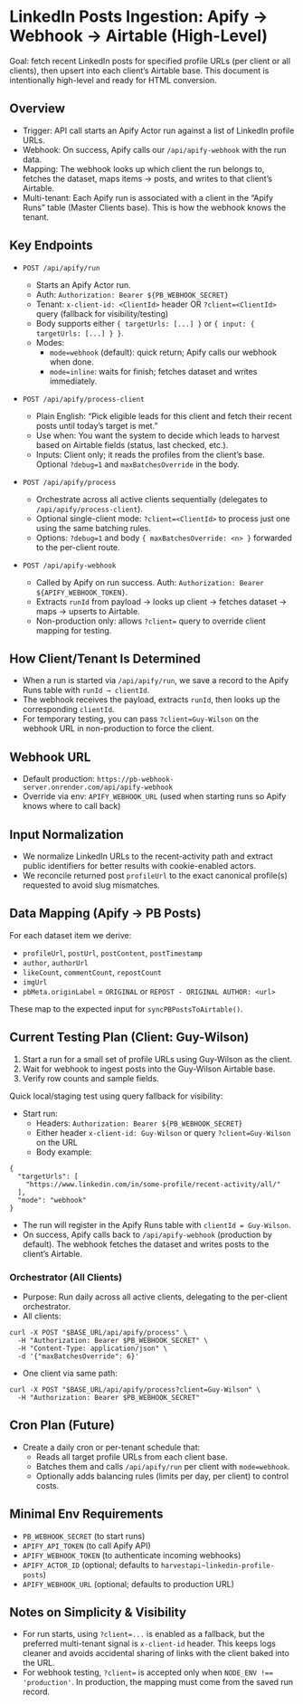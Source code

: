 # LinkedIn Posts Ingestion: Apify → Webhook → Airtable (High-Level)

Goal: fetch recent LinkedIn posts for specified profile URLs (per client or all clients), then upsert into each client’s Airtable base. This document is intentionally high-level and ready for HTML conversion.

## Overview
- Trigger: API call starts an Apify Actor run against a list of LinkedIn profile URLs.
- Webhook: On success, Apify calls our `/api/apify-webhook` with the run data.
- Mapping: The webhook looks up which client the run belongs to, fetches the dataset, maps items → posts, and writes to that client’s Airtable.
- Multi-tenant: Each Apify run is associated with a client in the “Apify Runs” table (Master Clients base). This is how the webhook knows the tenant.

## Key Endpoints
- `POST /api/apify/run`
  - Starts an Apify Actor run.
  - Auth: `Authorization: Bearer ${PB_WEBHOOK_SECRET}`
  - Tenant: `x-client-id: <ClientId>` header OR `?client=<ClientId>` query (fallback for visibility/testing)
  - Body supports either `{ targetUrls: [...] }` or `{ input: { targetUrls: [...] } }`.
  - Modes:
    - `mode=webhook` (default): quick return; Apify calls our webhook when done.
    - `mode=inline`: waits for finish; fetches dataset and writes immediately.

- `POST /api/apify/process-client`
  - Plain English: “Pick eligible leads for this client and fetch their recent posts until today’s target is met.”
  - Use when: You want the system to decide which leads to harvest based on Airtable fields (status, last checked, etc.).
  - Inputs: Client only; it reads the profiles from the client’s base. Optional `?debug=1` and `maxBatchesOverride` in the body.

- `POST /api/apify/process`
  - Orchestrate across all active clients sequentially (delegates to `/api/apify/process-client`).
  - Optional single-client mode: `?client=<ClientId>` to process just one using the same batching rules.
  - Options: `?debug=1` and body `{ maxBatchesOverride: <n> }` forwarded to the per-client route.

- `POST /api/apify-webhook`
  - Called by Apify on run success. Auth: `Authorization: Bearer ${APIFY_WEBHOOK_TOKEN}`.
  - Extracts `runId` from payload → looks up client → fetches dataset → maps → upserts to Airtable.
  - Non-production only: allows `?client=` query to override client mapping for testing.

## How Client/Tenant Is Determined
- When a run is started via `/api/apify/run`, we save a record to the Apify Runs table with `runId → clientId`.
- The webhook receives the payload, extracts `runId`, then looks up the corresponding `clientId`.
- For temporary testing, you can pass `?client=Guy-Wilson` on the webhook URL in non-production to force the client.

## Webhook URL
- Default production: `https://pb-webhook-server.onrender.com/api/apify-webhook`
- Override via env: `APIFY_WEBHOOK_URL` (used when starting runs so Apify knows where to call back)

## Input Normalization
- We normalize LinkedIn URLs to the recent-activity path and extract public identifiers for better results with cookie-enabled actors.
- We reconcile returned post `profileUrl` to the exact canonical profile(s) requested to avoid slug mismatches.

## Data Mapping (Apify → PB Posts)
For each dataset item we derive:
- `profileUrl`, `postUrl`, `postContent`, `postTimestamp`
- `author`, `authorUrl`
- `likeCount`, `commentCount`, `repostCount`
- `imgUrl`
- `pbMeta.originLabel` = `ORIGINAL` or `REPOST - ORIGINAL AUTHOR: <url>`

These map to the expected input for `syncPBPostsToAirtable()`.

## Current Testing Plan (Client: Guy-Wilson)
1) Start a run for a small set of profile URLs using Guy-Wilson as the client.
2) Wait for webhook to ingest posts into the Guy-Wilson Airtable base.
3) Verify row counts and sample fields.

Quick local/staging test using query fallback for visibility:
- Start run:
  - Headers: `Authorization: Bearer ${PB_WEBHOOK_SECRET}`
  - Either header `x-client-id: Guy-Wilson` or query `?client=Guy-Wilson` on the URL
  - Body example:
```
{
  "targetUrls": [
    "https://www.linkedin.com/in/some-profile/recent-activity/all/"
  ],
  "mode": "webhook"
}
```

- The run will register in the Apify Runs table with `clientId = Guy-Wilson`.
- On success, Apify calls back to `/api/apify-webhook` (production by default). The webhook fetches the dataset and writes posts to the client’s Airtable.

### Orchestrator (All Clients)
- Purpose: Run daily across all active clients, delegating to the per-client orchestrator.
- All clients:
```
curl -X POST "$BASE_URL/api/apify/process" \
  -H "Authorization: Bearer $PB_WEBHOOK_SECRET" \
  -H "Content-Type: application/json" \
  -d '{"maxBatchesOverride": 6}'
```
- One client via same path:
```
curl -X POST "$BASE_URL/api/apify/process?client=Guy-Wilson" \
  -H "Authorization: Bearer $PB_WEBHOOK_SECRET"
```

## Cron Plan (Future)
- Create a daily cron or per-tenant schedule that:
  - Reads all target profile URLs from each client base.
  - Batches them and calls `/api/apify/run` per client with `mode=webhook`.
  - Optionally adds balancing rules (limits per day, per client) to control costs.

## Minimal Env Requirements
- `PB_WEBHOOK_SECRET` (to start runs)
- `APIFY_API_TOKEN` (to call Apify API)
- `APIFY_WEBHOOK_TOKEN` (to authenticate incoming webhooks)
- `APIFY_ACTOR_ID` (optional; defaults to `harvestapi~linkedin-profile-posts`)
- `APIFY_WEBHOOK_URL` (optional; defaults to production URL)

## Notes on Simplicity & Visibility
- For run starts, using `?client=...` is enabled as a fallback, but the preferred multi-tenant signal is `x-client-id` header. This keeps logs cleaner and avoids accidental sharing of links with the client baked into the URL.
- For webhook testing, `?client=` is accepted only when `NODE_ENV !== 'production'`. In production, the mapping must come from the saved run record.
